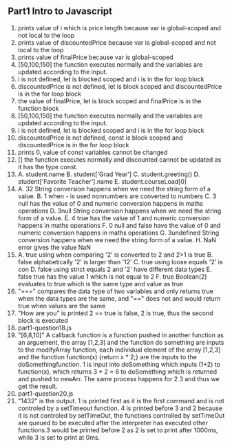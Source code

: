 ## Part1 Intro to Javascript
1. prints value of i which is price length because var is global-scoped and not local to the loop
2. prints value of discountedPrice because var is global-scoped and not local to the loop
3. prints value of finalPrice because var is global-scoped
4. [50,100,150] the function executes normally and the variables are updated according to the input.
5. i is not defined, let is blocked scoped and i is in the for loop block
6. discountedPrice is not defined, let is block scoped and discountedPrice is in the for loop block
7. the value of finalPrice, let is block scoped and finalPrice is in the function block 
8. [50,100,150] the function executes normally and the variables are updated according to the input.
9. i is not defined, let is blocked scoped and i is in the for loop block
10. discountedPrice is not defined, const is block scoped and discountedPrice is in the for loop block
11. prints 0, value of const variables cannot be changed
12. [] the function executes normally and discounted cannot be updated as it has the type const.
13. A. student.name B. student['Grad Year'] C. student.greeting() D. student['Favorite Teacher'].name E. student.courseLoad[0]
14. A. 32 String conversion happens when we need the string form of a value.
    B. 1 when - is used nonnumbers are converted to numbers 
    C. 3 null has the value of 0 and numeric conversion happens in maths operations
    D. 3null String conversion happens when we need the string form of a value.
    E. 4 true has the value of 1 and numeric conversion happens in maths operations
    F. 0 null and false have the value of 0 and numeric conversion happens in maths operations
    G. 3undefined String conversion happens when we need the string form of a value.
    H. NaN error gives the value NaN
15. A. true using when comparing '2' is converted to 2 and 2>1 is true
    B. false alphabetically '2' is larger than '12'
    C. true using loose equals '2' is con
    D. false using strict equals 2 and '2' have different data types
    E. false true has the value 1 which is not equal to 2
    F. true Boolean(2) evaluates to true which is the same type and value as true 
16. "===" compares the data type of two variables and only returns true when the data types are the same, and "==" does not and would return true when values are the same
17. "How are you" is printed 2 == true is false, 2 is true, thus the second block is executed
18. part1-question18.js
19. "[6,8,10]" A callback function is a function pushed in another function as an arguement, the array [1,2,3] and the function do something are inputs to the modifyArray function, each individual element of the array [1,2,3] and the function function(x) {return x * 2;} are the inputs to the doSomethingfunction. 1 is input into doSomething which inputs (1+2) to function(x), which returns 3 * 2 = 6 to doSomething which is returned and pushed to newArr. The same process happens for 2 3 and thus we get the result.  
20. part1-question20.js
21. "1432" is the output. 1 is printed first as it is the first command and is not controled by a setTimeout function. 4 is printed before 3 and 2 because it is not controled by setTimeOut, the functions controlled by setTimeOut are queued to be executed after the interpreter has executed other functions.3 would be printed before 2 as 2 is set to print after 1000ms, while 3 is set to print at 0ms.
